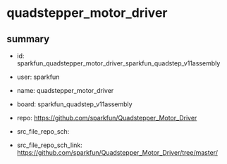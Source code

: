 # quadstepper_motor_driver
 
## summary 
* id: sparkfun_quadstepper_motor_driver_sparkfun_quadstep_v11assembly
* user: sparkfun
* name: quadstepper_motor_driver
* board: sparkfun_quadstep_v11assembly
* repo: https://github.com/sparkfun/Quadstepper_Motor_Driver



* src_file_repo_sch: 
* src_file_repo_sch_link: https://github.com/sparkfun/Quadstepper_Motor_Driver/tree/master/






